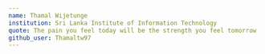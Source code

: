 ```yaml
---
name: Thamal Wijetunge
institution: Sri Lanka Institute of Information Technology
quote: The pain you feel today will be the strength you feel tomorrow
github_user: Thamaltw97
---
```

